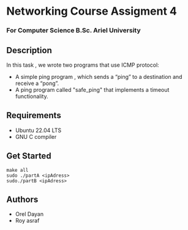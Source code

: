 # Networking Course Assigment 4
### For Computer Science B.Sc. Ariel University
## Description
 In this task , we wrote two programs  that use ICMP protocol:   
- A simple ping program , which sends a “ping” to a destination and receive a “pong”.
- A ping program called "safe_ping" that implements a timeout functionality.


## Requirements

- Ubuntu 22.04 LTS
- GNU C compiler


## Get Started

```terminal
make all
sudo ./partA <ipAdress>
sudo./partB <ipAdress>

```

## Authors

- Orel Dayan
- Roy asraf 


